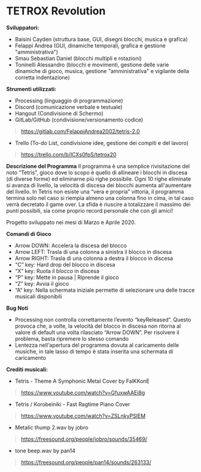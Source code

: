 # TETROX Revolution

**Sviluppatori:**
-	Baisini Cayden (struttura base, GUI, disegni blocchi, musica e grafica)
-	Felappi Andrea (GUI, dinamiche temporali, grafica e gestione "amministrativa")
-	Smau Sebastian Daniel (blocchi multipli e rotazioni)
-	Toninelli Alessandro (blocchi e movimenti, gestione delle varie dinamiche di gioco, musica, gestione "amministrativa" e vigilante della corretta indentazione)


**Strumenti utilizzati:**
-	Processing (linguaggio di programmazione)
-	Discord (comunicazione verbale e testuale)
-	Hangout (Condivisione di Schermo)
-	GitLab/GitHub (condivisione/versionamento codice) 
>	https://gitlab.com/FelappiAndrea2002/tetris-2.0 
-	Trello (To-do List, condivisione idee, gestione dei compiti e del lavoro) 
>	https://trello.com/b/ICXs0fpS/tetrox20 


**Descrizione del Programma**
Il programma è una semplice rivisitazione del noto “Tetris”, gioco dove lo scopo è quello di allineare i blocchi in discesa (di diverse forme) ed eliminarne più righe possibile. Ogni 10 righe eliminate si avanza di livello, la velocità di discesa dei blocchi aumenta all'aumentare del livello. In Tetris non esiste una “vera e propria” vittoria, il programma termina solo nel caso si riempia almeno una colonna fino in cima, in tal caso verrà decretato il game over. La sfida è riuscire a totalizzare il massimo dei punti possibili, sia come proprio record personale che con gli amici!


Progetto sviluppato nei mesi di Marzo e Aprile 2020.


**Comandi di Gioco**
-	Arrow DOWN:	    Accelera la discesa del blocco
-	Arrow LEFT:	    Trasla di una colonna a sinistra il blocco in discesa
-	Arrow RIGHT:	    Trasla di una colonna a destra il blocco in discesa
-	“C” key:	    Hard drop del blocco in discesa
-	“X” key:	    Ruota il blocco in discesa
-	“P” key:	    Mette in pausa | Riprende il gioco
-	“Z” key:	    Avvia il gioco
-	“A” key:	    Nella schermata iniziale permette di selezionare una delle tracce musicali disponibili


**Bug Noti**
-	Processing non controlla correttamente l’evento “keyReleased”. Questo provoca che, a volte, la velocità del blocco in discesa non ritorna al valore di default una volta rilasciato “Arrow DOWN”. Per risolvere il problema, basta ripremere lo stesso comando
-	Lentezza nell'apertura del programma dovuta al caricamento delle musiche, in tale lasso di tempo è stata inserita una schermata di caricamento


**Crediti musicali:**
-	Tetris - Theme A Symphonic Metal Cover by FalKKonE	
>	https://www.youtube.com/watch?v=GfuxwAAEi8g

-	Tetris / Korobeiniki - Fast Ragtime Piano Cover
>	https://www.youtube.com/watch?v=ZSLnkyPSlEM

-	Metalic thump 2.wav by jobro
>	https://freesound.org/people/jobro/sounds/35469/

-	tone beep.wav by pan14
>	https://freesound.org/people/pan14/sounds/263133/


